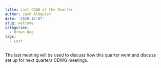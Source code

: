 ```yaml
---
title: Last CDWG of the Quarter
author: Zack Almquist
date: '2020-12-07'
slug: welcome
categories:
  - Brown Bag
tags:
  - Last
---
```


The last meeting will be used to discuss how this quarter went and discuss set up for next quarters CDWG meetings.

